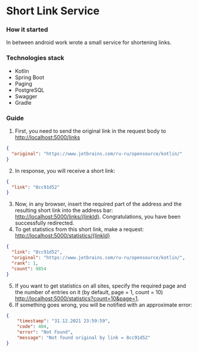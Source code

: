 # Short Link Service

### How it started

In between android work wrote a small service for shortening links.

### Technologies stack

- Kotlin
- Spring Boot
- Paging
- PostgreSQL
- Swagger
- Gradle

### Guide
1. First, you need to send the original link in the request body to [http://localhost:5000/links]()

```json
{
  "original": "https://www.jetbrains.com/ru-ru/opensource/kotlin/"
}
```

2. In response, you will receive a short link:

```json
{
  "link": "8cc91d52"
}
```
3. Now, in any browser, insert the required part of the address and the resulting short link into the address bar:
[http://localhost:5000/links/{linkId}](). Congratulations, you have been successfully redirected.  
4. To get statistics from this short link, make a request: [http://localhost:5000/statistics/{linkId}]()
```json
{
  "link": "8cc91d52",
  "original": "https://www.jetbrains.com/ru-ru/opensource/kotlin/",
  "rank": 1,
  "count": 9854
}
```
5. If you want to get statistics on all sites, specify the required page and the number of entries on it (by default, page = 1, count = 10) [http://localhost:5000/statistics?count=10&page=1]().
6. If something goes wrong, you will be notified with an approximate error:
```json
{
    "timestamp": "31.12.2021 23:59:59",
    "code": 404,
    "error": "Not Found",
    "message": "Not found original by link = 8cc91d52"
}
```